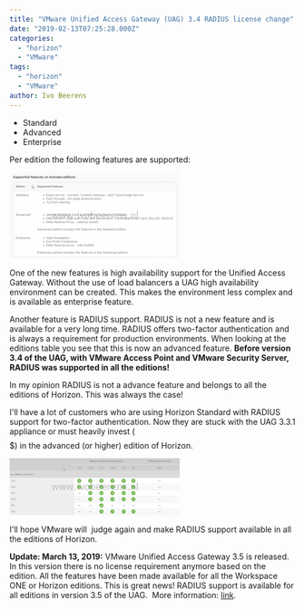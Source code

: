 ```yaml
---
title: "VMware Unified Access Gateway (UAG) 3.4 RADIUS license change"
date: "2019-02-13T07:25:28.000Z"
categories: 
  - "horizon"
  - "VMware"
tags: 
  - "horizon"
  - "VMware"
author: Ivo Beerens
---
```


- Standard
- Advanced
- Enterprise

Per edition the following features are supported:

[![](images/uag34-300x152.png)](images/uag34.png)

One of the new features is high availability support for the Unified Access Gateway. Without the use of load balancers a UAG high availability environment can be created. This makes the environment less complex and is available as enterprise feature.

Another feature is RADIUS support. RADIUS is not a new feature and is available for a very long time. RADIUS offers two-factor authentication and is always a requirement for production environments. When looking at the editions table you see that this is now an advanced feature. **Before version 3.4 of the UAG, with VMware Access Point and VMware Security Server, RADIUS was supported in all the editions!**

In my opinion RADIUS is not a advance feature and belongs to all the editions of Horizon. This was always the case!

I'll have a lot of customers who are using Horizon Standard with RADIUS support for two-factor authentication. Now they are stuck with the UAG 3.3.1 appliance or must heavily invest ($$$$$) in the advanced (or higher) edition of Horizon.

[![](images/uag341-300x100.png)](images/uag341.png)

I'll hope VMware will  judge again and make RADIUS support available in all the editions of Horizon.

**Update: March 13, 2019:** VMware Unified Access Gateway 3.5 is released. In this version there is no license requirement anymore based on the edition. All the features have been made available for all the Workspace ONE or Horizon editions. This is great news! RADIUS support is available for all editions in version 3.5 of the UAG.  More information: [link](https://docs.VMware.com/en/Unified-Access-Gateway/3.5/rn/Unified-Access-Gateway-35-Release-Notes.html).



